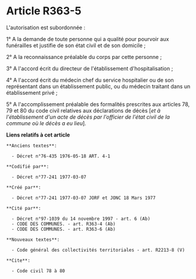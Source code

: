# Article R363-5

L'autorisation est subordonnée :

1° A la demande de toute personne qui a qualité pour pourvoir aux funérailles et justifie de son état civil et de son
domicile ;

2° A la reconnaissance préalable du corps par cette personne ;

3° A l'accord écrit du directeur de l'établissement d'hospitalisation ;

4° A l'accord écrit du médecin chef du service hospitalier ou de son représentant dans un établissement public, ou du médecin
traitant dans un établissement privé ;

5° A l'accomplissement préalable des formalités prescrites aux articles 78, 79 et 80 du code civil relatives aux déclarations
de décès [*et à l'établissement d'un acte de décès par l'officier de l'état civil de la commune où le décès a eu lieu*].

**Liens relatifs à cet article**

	**Anciens textes**:

	  - Décret n°76-435 1976-05-18 ART. 4-1

	**Codifié par**:

	  - Décret n°77-241 1977-03-07

	**Créé par**:

	  - Décret n°77-241 1977-03-07 JORF et JONC 18 Mars 1977

	**Cité par**:

	  - Décret n°97-1039 du 14 novembre 1997 - art. 6 (Ab)
	  - CODE DES COMMUNES. - art. R363-4 (Ab)
	  - CODE DES COMMUNES. - art. R363-6 (Ab)

	**Nouveaux textes**:

	  - Code général des collectivités territoriales - art. R2213-8 (V)

	**Cite**:

	  - Code civil 78 à 80
